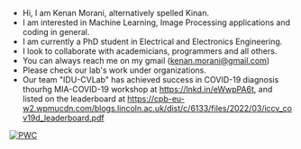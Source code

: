 * Hi, I am Kenan Morani, alternatively spelled Kinan.
* I am interested in Machine Learning, Image Processing applications and coding in general.
* I am currently a PhD student in Electrical and Electronics Engineering.
* I look to collaborate with academicians, programmers and all others.
* You can always reach me on my gmail (kenan.morani@gmail.com)
* Please check our lab's work under organizations. 
* Our team "IDU-CVLab" has achieved success in COVID-19 diagnosis thourhg MIA-COVID-19 workshop at https://lnkd.in/eWwpPA6t, and listed on the leaderboard at 
https://cpb-eu-w2.wpmucdn.com/blogs.lincoln.ac.uk/dist/c/6133/files/2022/03/iccv_cov19d_leaderboard.pdf

[![PWC](https://img.shields.io/endpoint.svg?url=https://paperswithcode.com/badge/deep-learning-based-automated-covid-19/3d-classification-on-cov19-ct-db)](https://paperswithcode.com/sota/3d-classification-on-cov19-ct-db?p=deep-learning-based-automated-covid-19)
